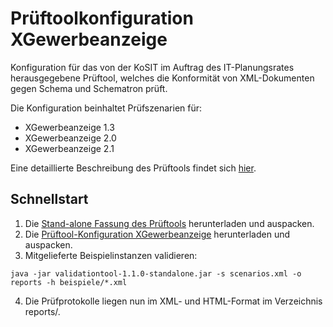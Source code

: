 # Prüftoolkonfiguration XGewerbeanzeige

Konfiguration für das von der KoSIT im Auftrag des IT-Planungsrates herausgegebene Prüftool, 
welches die Konformität von XML-Dokumenten gegen Schema und Schematron prüft.

Die Konfiguration beinhaltet Prüfszenarien für:

 * XGewerbeanzeige 1.3
 * XGewerbeanzeige 2.0
 * XGewerbeanzeige 2.1

Eine detaillierte Beschreibung des Prüftools findet sich [hier](https://github.com/itplr-kosit/validator). 

## Schnellstart

1. Die [Stand-alone Fassung des
Prüftools](https://github.com/itplr-kosit/validator/releases/download/v1.1.0/validationtool-1.1.0.zip)  herunterladen und
auspacken.
2. Die [Prüftool-Konfiguration XGewerbeanzeige](https://github.com/itplr-kosit/validator-configuration-xgewerbeanzeige/releases/download/release-2019-07-31/validator-configuration-xgewerbeanzeige_2019-07-31.zip) herunterladen und auspacken.
3. Mitgelieferte Beispielinstanzen validieren:
```
java -jar validationtool-1.1.0-standalone.jar -s scenarios.xml -o reports -h beispiele/*.xml
```
4. Die Prüfprotokolle liegen nun im XML- und HTML-Format im Verzeichnis reports/.
